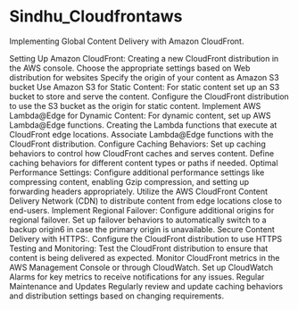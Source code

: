 # Sindhu_Cloudfrontaws
Implementing Global Content Delivery with Amazon CloudFront.

Setting Up Amazon CloudFront:
Creating a new CloudFront distribution in the AWS console.
Choose the appropriate settings based on Web distribution for websites
Specify the origin of your content as Amazon S3 bucket
Use Amazon S3 for Static Content:
For static content set up an S3 bucket to store and serve the content.
Configure the CloudFront distribution to use the S3 bucket as the origin for static content.
 Implement AWS Lambda@Edge for Dynamic Content:
For dynamic content, set up AWS Lambda@Edge functions.
Creating the Lambda functions that execute at CloudFront edge locations.
Associate Lambda@Edge functions with the CloudFront distribution.
Configure Caching Behaviors:
Set up caching behaviors to control how CloudFront caches and serves content.
Define caching behaviors for different content types or paths if needed.
Optimal Performance Settings:
Configure additional performance settings like compressing content, enabling Gzip compression, and setting up forwarding headers appropriately.
Utilize the AWS CloudFront Content Delivery Network (CDN) to distribute content from edge locations close to end-users.
Implement Regional Failover:
Configure additional origins for regional failover.
Set up failover behaviors to automatically switch to a backup origin6 in case the primary origin is unavailable.
 Secure Content Delivery with HTTPS:.
Configure the CloudFront distribution to use HTTPS
Testing and Monitoring:
Test the CloudFront distribution to ensure that content is being delivered as expected.
Monitor CloudFront metrics in the AWS Management Console or through CloudWatch.
Set up CloudWatch Alarms for key metrics to receive notifications for any issues. Regular Maintenance and Updates
Regularly review and update caching behaviors and distribution settings based on changing requirements.






